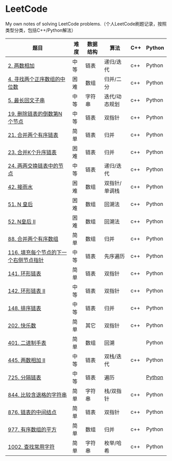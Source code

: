 # LeetCode
My own notes of solving LeetCode problems.（个人LeetCode刷题记录，按照类型分类，包括C++/Python解法）

| 题目                                                         | 难度 | 数据结构 | 算法          | C++  | Python                                                       |
| ------------------------------------------------------------ | ---- | -------- | ------------- | ---- | ------------------------------------------------------------ |
| [2. 两数相加](https://leetcode-cn.com/problems/add-two-numbers/) | 中等 | 链表     | 递归/迭代     | c++  | Python                                                       |
| [4. 寻找两个正序数组的中位数](https://leetcode-cn.com/problems/median-of-two-sorted-arrays/) | 困难 | 数组     | 归并/二分     | c++  | Python                                                       |
| [5. 最长回文子串](https://leetcode-cn.com/problems/longest-palindromic-substring/) | 中等 | 字符串   | 迭代/动态规划 | c++  | Python                                                       |
| [19. 删除链表的倒数第N个节点](https://leetcode-cn.com/problems/remove-nth-node-from-end-of-list/) | 中等 | 链表     | 双指针        | c++  | Python                                                       |
| [21. 合并两个有序链表](https://leetcode-cn.com/problems/merge-two-sorted-lists/) | 简单 | 链表     | 归并          | c++  | Python                                                       |
| [23. 合并K个升序链表](https://leetcode-cn.com/problems/merge-k-sorted-lists/) | 困难 | 链表     | 归并          | c++  | Python                                                       |
| [24. 两两交换链表中的节点](https://leetcode-cn.com/problems/swap-nodes-in-pairs/) | 中等 | 链表     | 递归/迭代     | c++  | Python                                                       |
| [42. 接雨水](https://leetcode-cn.com/problems/trapping-rain-water/) | 困难 | 数组     | 双指针/单调栈 | c++  | Python                                                       |
| [51. N 皇后](https://leetcode-cn.com/problems/n-queens/)     | 困难 | 数组     | 回溯法        | c++  | Python                                                       |
| [52. N皇后 II](https://leetcode-cn.com/problems/n-queens-ii/) | 困难 | 数组     | 回溯法        | c++  | Python                                                       |
| [88. 合并两个有序数组](https://leetcode-cn.com/problems/merge-sorted-array/) | 简单 | 数组     | 归并          | c++  | Python                                                       |
| [116. 填充每个节点的下一个右侧节点指针](https://leetcode-cn.com/problems/populating-next-right-pointers-in-each-node/) | 中等 | 链表     | 先序遍历      | c++  | Python                                                       |
| [141. 环形链表](https://leetcode-cn.com/problems/linked-list-cycle/) | 简单 | 链表     | 双指针        | c++  | Python                                                       |
| [142. 环形链表 II](https://leetcode-cn.com/problems/linked-list-cycle-ii/) | 中等 | 链表     | 双指针        | c++  | Python                                                       |
| [148. 排序链表](https://leetcode-cn.com/problems/sort-list/) | 中等 | 链表     | 归并          | c++  | Python                                                       |
| [202. 快乐数](https://leetcode-cn.com/problems/happy-number/) | 简单 | 其它     | 双指针        | c++  | Python                                                       |
| [401. 二进制手表](https://leetcode-cn.com/problems/binary-watch/) | 简单 | 数组     | 回溯          |      | Python                                                       |
| [445. 两数相加 II](https://leetcode-cn.com/problems/add-two-numbers-ii/) | 中等 | 链表     | 双栈/迭代     | c++  | Python                                                       |
| [725. 分隔链表](https://leetcode-cn.com/problems/split-linked-list-in-parts/) | 中等 | 链表     | 遍历          |      | [Python](https://github.com/xiaoli1368/LeetCode/blob/master/python/725.%20%E5%88%86%E9%9A%94%E9%93%BE%E8%A1%A8.py) |
| [844. 比较含退格的字符串](https://leetcode-cn.com/problems/backspace-string-compare/) | 简单 | 字符串   | 栈/双指针     | c++  | Python                                                       |
| [876. 链表的中间结点](https://leetcode-cn.com/problems/middle-of-the-linked-list/) | 简单 | 链表     | 双指针        | c++  | Python                                                       |
| [977. 有序数组的平方](https://leetcode-cn.com/problems/squares-of-a-sorted-array/) | 简单 | 数组     | 归并          | c++  | Python                                                       |
| [1002. 查找常用字符](https://leetcode-cn.com/problems/find-common-characters/) | 简单 | 字符串   | 枚举/哈希     | c++  | Python                                                       |

